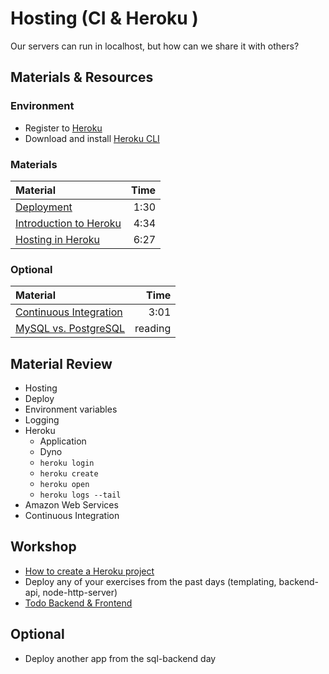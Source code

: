 # Hosting (CI & Heroku )

Our servers can run in localhost, but how can we share it with others?

## Materials & Resources

### Environment

- Register to [Heroku](https://signup.heroku.com/dc)
- Download and install
  [Heroku CLI](https://devcenter.heroku.com/articles/heroku-cli#macos-installer)

### Materials

| Material                                                              | Time |
| :-------------------------------------------------------------------- | ---: |
| [Deployment](https://www.youtube.com/watch?v=nZ3BaTY8c9M)             | 1:30 |
| [Introduction to Heroku](https://www.youtube.com/watch?v=3FhcROr0XdM) | 4:34 |
| [Hosting in Heroku](https://www.youtube.com/watch?v=0NcF1p_LRYA)      | 6:27 |

### Optional

| Material                                                                               |    Time |
| :------------------------------------------------------------------------------------- | ------: |
| [Continuous Integration](https://www.youtube.com/watch?v=RcTFpNlkiUs)                  |    3:01 |
| [MySQL vs. PostgreSQL](https://www.2ndquadrant.com/en/postgresql/postgresql-vs-mysql/) | reading |

## Material Review

- Hosting
  <!--
    Make your application available on the so-called internet.
  -->
- Deploy
  <!--
    The action of hosting. Including uploading the code, building the
    application and starting it. It can take several minutes.
  -->
- Environment variables
  <!--
    An environment variable is a dynamic-named value that can affect the way
    running processes will behave on a computer. They are part of the
    environment (computer/machine) in which a process runs.

    Like planets' gravity.
  -->
- Logging
  <!--
    How do you know what happened on the remote computer? Through logs!
    Basically when you are printing to the standard output you are doing this.
    But you can take it to the next level with logging libraries.

    Also it's a common practice to redirect the error logs to log files.
  -->
- Heroku
  <!--
    Heroku is a so-called Platform as a Service (PaaS) which means that is a
    service where you don't need to mess around with dev ops-like stuff just
    upload your code and it will know what to do with it.
    This usually makes the developer experience much better.
  -->
  - Application
    <!--
      On Heroku you can create applications in different regions. (EU, US) These
      are basically running computers in the cloud which usually means in huge
      server park. Heroku comes with different technology stacks.
      Technology stack is the list of the available softwares.
      (cedar-14 runs Ubuntu 14, heroku-16 runs Ubuntu 16)
    -->
  - Dyno
    <!--
      Dynos are isolated, virtualized Linux containers that are designed to
      execute code based on a user-specified command.
      You can put your application to multiple dynos.
      We will use the free type of dyno which will go to sleep after an amount
      of inactivity.
    -->
  - `heroku login`
  - `heroku create`
  - `heroku open`
  - `heroku logs --tail`
- Amazon Web Services
  <!--
    Amazon Web Services (AWS) is a platform with tons of services. Heroku is
    using the same kind of infrastructure to host your application.

    - EC2
      Amazon Elastic Compute Cloud is a relatively cheap computer in the cloud
      with an operating system. You can install whatever you want via a remote
      secure shell.
    -->
- Continuous Integration
  <!--
    Continuous Integration (CI) means to merge the working versions of the code
    together daily or even multiple times a day.
  -->

## Workshop

- [How to create a Heroku project](warmup/README.md)
- Deploy any of your exercises from the past days (templating, backend-api, node-http-server)
- [Todo Backend & Frontend](todo)

## Optional

- Deploy another app from the sql-backend day

